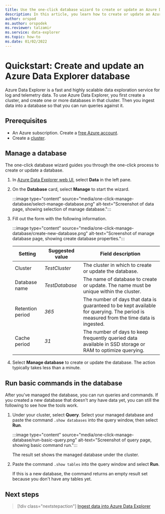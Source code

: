 ```yaml
---
title: Use the one-click database wizard to create or update an Azure Data Explorer database.
description: In this article, you learn how to create or update an Azure Data Explorer database.
author: orspod
ms.author: orspodek
ms.reviewer: talzamir
ms.service: data-explorer
ms.topic: how-to
ms.date: 01/02/2022
---
```


# Quickstart: Create and update an Azure Data Explorer database

Azure Data Explorer is a fast and highly scalable data exploration service for log and telemetry data. To use Azure Data Explorer, you first create a cluster, and create one or more databases in that cluster. Then you ingest data into a database so that you can run queries against it.

## Prerequisites

* An Azure subscription. Create a [free Azure account](https://azure.microsoft.com/free/).
* Create a [cluster](create-cluster-database-portal.md).

## Manage a database

The one-click database wizard guides you through the one-click process to create or update a database.

1. In [Azure Data Explorer web UI](https://dataexplorer.azure.com/), select **Data** in the left pane.

1. On the **Database** card, select **Manage** to start the wizard.

    :::image type="content" source="media/one-click-manage-database/select-manage-database.png" alt-text="Screenshot of data page, showing selection of manage database.":::

1. Fill out the form with the following information.

    :::image type="content" source="media/one-click-manage-database/create-new-database.png" alt-text="Screenshot of manage database page, showing create database properties.":::

    **Setting** | **Suggested value** | **Field description**
    |---|---|---|
    | Cluster | *TestCluster* | The cluster in which to create or update the database. |
    | Database name | *TestDatabase* | The name of database to create or update. The name must be unique within the cluster. |
    | Retention period | *365* | The number of days that data is guaranteed to be kept available for querying. The period is measured from the time data is ingested. |
    | Cache period | *31* | The number of days to keep frequently queried data available in SSD storage or RAM to optimize querying. |

1. Select **Manage database** to create or update the database. The action typically takes less than a minute.

## Run basic commands in the database

After you've managed the database, you can run queries and commands. If you created a new database that doesn't any have data yet, you can still the following to see how the tools work.

1. Under your cluster, select **Query**. Select your managed database and paste the command `.show databases` into the query window, then select **Run**.

    :::image type="content" source="media/one-click-manage-database/run-basic-query.png" alt-text="Screenshot of query page, showing basic command run.":::

    The result set shows the managed database under the cluster.

1. Paste the command `.show tables` into the query window and select **Run**.

    If this is a new database, the command returns an empty result set because you don't have any tables yet.

## Next steps

> [!div class="nextstepaction"]
> [Ingest data into Azure Data Explorer](https://docs.microsoft.com/azure/data-explorer/ingest-data-one-click)
